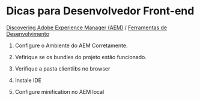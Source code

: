 Dicas para Desenvolvedor Front-end
=========

[Discovering Adobe Experience Manager (AEM)](README.md) / [Ferramentas de Desenvolvimento](dicas-para-desenvolvedor-front-end.md)

1. Configure o Ambiente do AEM Corretamente.
    
2. Vefirique se os bundles do projeto estão funcionado.

3. Verifique a pasta clientlibs no browser

5. Instale IDE

6. Configure minification no AEM local 
